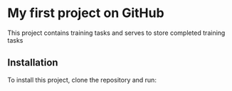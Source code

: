 # My first project on GitHub

This project contains training tasks and serves to store completed training tasks

## Installation

To install this project, clone the repository and run:
